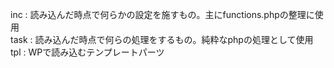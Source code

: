 inc : 読み込んだ時点で何らかの設定を施すもの。主にfunctions.phpの整理に使用<br>
task : 読み込んだ時点で何らの処理をするもの。純粋なphpの処理として使用<br>
tpl : WPで読み込むテンプレートパーツ<br>
